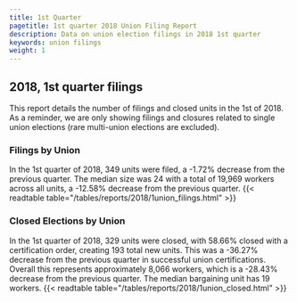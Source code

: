 ```yaml
---
title: 1st Quarter 
pagetitle: 1st quarter 2018 Union Filing Report
description: Data on union election filings in 2018 1st quarter 
keywords: union filings
weight: 1
---
```


## 2018, 1st quarter filings

This report details the number of filings and closed units in the 1st of 2018. As a reminder, we are only showing filings and closures related to single union elections (rare multi-union elections are excluded).

### Filings by Union
In the 1st quarter of 2018, 349 units were filed, a -1.72% decrease from the previous quarter. The median size was 24 with a total of 19,969 workers across all units, a -12.58% decrease from the previous quarter.
{{< readtable table="/tables/reports/2018/1union_filings.html" >}}

### Closed Elections by Union
In the 1st quarter of 2018, 329 units were closed, with 58.66% closed with a certification order, creating 193 total new units. This was a -36.27% decrease from the previous quarter in successful union certifications. Overall this represents approximately 8,066 workers, which is a -28.43% decrease from the previous quarter. The median bargaining unit has 19 workers.
{{< readtable table="/tables/reports/2018/1union_closed.html" >}}
